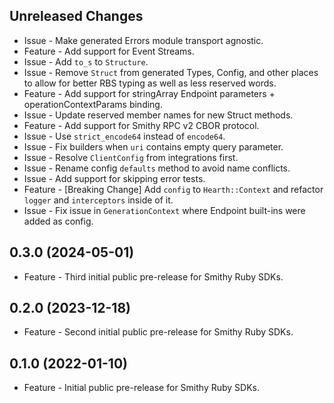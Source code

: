 Unreleased Changes
------------------

* Issue - Make generated Errors module transport agnostic.
* Feature - Add support for Event Streams.
* Issue - Add `to_s` to `Structure`.
* Issue - Remove `Struct` from generated Types, Config, and other places to allow for better RBS typing as well as less reserved words.
* Feature - Add support for stringArray Endpoint parameters + operationContextParams binding.
* Issue - Update reserved member names for new Struct methods.
* Feature - Add support for Smithy RPC v2 CBOR protocol.
* Issue - Use `strict_encode64` instead of `encode64`.
* Issue - Fix builders when `uri` contains empty query parameter.
* Issue - Resolve `ClientConfig` from integrations first.
* Issue - Rename config `defaults` method to avoid name conflicts.
* Issue - Add support for skipping error tests.
* Feature - [Breaking Change] Add `config` to `Hearth::Context` and refactor `logger` and `interceptors` inside of it.
* Issue - Fix issue in `GenerationContext` where Endpoint built-ins were added as config.

0.3.0 (2024-05-01)
------------------

* Feature - Third initial public pre-release for Smithy Ruby SDKs.

0.2.0 (2023-12-18)
------------------

* Feature - Second initial public pre-release for Smithy Ruby SDKs.

0.1.0 (2022-01-10)
------------------

* Feature - Initial public pre-release for Smithy Ruby SDKs.